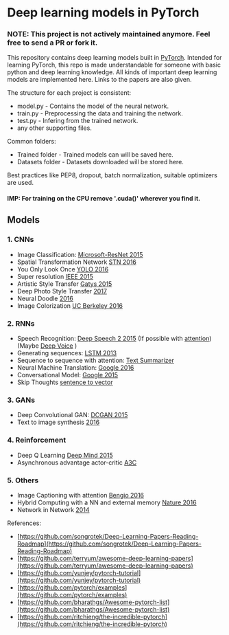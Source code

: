 # Deep learning models in PyTorch

### NOTE: This project is not actively maintained anymore. Feel free to send a PR or fork it.

This repository contains deep learning models built in [PyTorch](http://pytorch.org/). Intended for learning PyTorch, this repo is made understandable for someone with basic python and deep learning knowledge. All kinds of important deep learning models are implemented here. Links to the papers are also given.

The structure for each project is consistent:
* model.py - Contains the model of the neural network.
* train.py - Preprocessing the data and training the network.
* test.py - Infering from the trained network.
* any other supporting files.

Common folders:
* Trained folder - Trained models can will be saved here.
* Datasets folder - Datasets downloaded will be stored here.

Best practices like PEP8, dropout, batch normalization, suitable optimizers are used.

#### IMP: For training on the CPU remove '.cuda()' wherever you find it.

## Models

### 1. CNNs
* Image Classification: [Microsoft-ResNet 2015](https://arxiv.org/pdf/1512.03385.pdf)
* Spatial Transformation Network [STN 2016](https://arxiv.org/pdf/1506.02025.pdf)
* You Only Look Once [YOLO 2016](https://arxiv.org/pdf/1506.02640.pdf)
* Super resolution [IEEE 2015](https://arxiv.org/pdf/1501.00092v3.pdf)
* Artistic Style Transfer [Gatys 2015](https://arxiv.org/pdf/1508.06576.pdf)
* Deep Photo Style Transfer [2017](https://arxiv.org/pdf/1703.07511v1.pdf)
* Neural Doodle [2016](https://arxiv.org/pdf/1603.01768.pdf)
* Image Colorization [UC Berkeley 2016](https://arxiv.org/pdf/1603.08511.pdf)

### 2. RNNs
* Speech Recognition: [Deep Speech 2 2015](https://arxiv.org/pdf/1512.02595.pdf) (If possible with [attention](https://arxiv.org/pdf/1508.04395.pdf)) (Maybe [Deep Voice](https://arxiv.org/pdf/1702.07825v2.pdf) )
* Generating sequences: [LSTM 2013](https://arxiv.org/pdf/1308.0850.pdf)
* Sequence to sequence with attention: [Text Summarizer](https://github.com/tensorflow/models/tree/master/textsum)
* Neural Machine Translation: [Google 2016](https://arxiv.org/pdf/1609.08144.pdf)
* Conversational Model: [Google 2015](https://arxiv.org/pdf/1506.05869.pdf)
* Skip Thoughts [sentence to vector](https://arxiv.org/pdf/1506.06726.pdf)

### 3. GANs
* Deep Convolutional GAN: [DCGAN 2015](https://arxiv.org/pdf/1511.06434.pdf)
* Text to image synthesis [2016](https://arxiv.org/pdf/1605.05396v2.pdf)

### 4. Reinforcement
* Deep Q Learning [Deep Mind 2015](https://storage.googleapis.com/deepmind-media/dqn/DQNNaturePaper.pdf)
* Asynchronous advantage actor-critic [A3C](https://arxiv.org/pdf/1602.01783.pdf)

### 5. Others
* Image Captioning with attention [Bengio 2016](https://arxiv.org/pdf/1502.03044.pdf)
* Hybrid Computing with a NN and external memory [Nature 2016](https://www.dropbox.com/s/0a40xi702grx3dq/2016-graves.pdf)
* Network in Network [2014](https://arxiv.org/pdf/1312.4400.pdf)

References:
* [https://github.com/songrotek/Deep-Learning-Papers-Reading-Roadmap](https://github.com/songrotek/Deep-Learning-Papers-Reading-Roadmap)
* [https://github.com/terryum/awesome-deep-learning-papers](https://github.com/terryum/awesome-deep-learning-papers)
* [https://github.com/yunjey/pytorch-tutorial](https://github.com/yunjey/pytorch-tutorial)
* [https://github.com/pytorch/examples](https://github.com/pytorch/examples)
* [https://github.com/bharathgs/Awesome-pytorch-list](https://github.com/bharathgs/Awesome-pytorch-list)
* [https://github.com/ritchieng/the-incredible-pytorch](https://github.com/ritchieng/the-incredible-pytorch)
